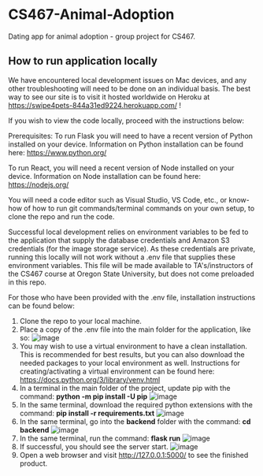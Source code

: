# CS467-Animal-Adoption
Dating app for animal adoption - group project for CS467.

## How to run application locally
We have encountered local development issues on Mac devices, and any other troubleshooting will need to be done on an individual basis. 
The best way to see our site is to visit it hosted worldwide on Heroku at https://swipe4pets-844a31ed9224.herokuapp.com/ !

If you wish to view the code locally, proceed with the instructions below:

Prerequisites:
To run Flask you will need to have a recent version of Python installed on your device.
Information on Python installation can be found here: https://www.python.org/

To run React, you will need a recent version of Node installed on your device.
Information on Node installation can be found here: https://nodejs.org/

You will need a code editor such as Visual Studio, VS Code, etc., or know-how of how to run git commands/terminal commands on your own setup, to clone the repo and run the code.

Successful local development relies on environment variables to be fed to the application that supply the database credentials and Amazon S3 credentials (for the image storage service).
As these credentials are private, running this locally will not work without a .env file that supplies these environment variables. This file will be made available to TA's/instructors of the CS467 course at Oregon State University, but does not come preloaded in this repo. 

For those who have been provided with the .env file, installation instructions can be found below:

1. Clone the repo to your local machine.
2. Place a copy of the .env file into the main folder for the application, like so:
  ![image](https://github.com/schmkelsosu/CS467-Animal-Adoption/assets/81319683/bf0a0686-5ab3-42fe-97f3-43c8efab4577)
3. You may wish to use a virtual environment to have a clean installation. This is recommended for best results, but you can also download the needed packages to your local environment as well.
   Instructions for creating/activating a virtual environment can be found here: https://docs.python.org/3/library/venv.html
4. In a terminal in the main folder of the project, update pip with the command:
   **python -m pip install -U pip**
   ![image](https://github.com/schmkelsosu/CS467-Animal-Adoption/assets/81319683/ad533af7-e241-472f-946b-2c08145ef2a3)
5. In the same terminal, download the required python extensions with the command:
   **pip install -r requirements.txt**
   ![image](https://github.com/schmkelsosu/CS467-Animal-Adoption/assets/81319683/c2e91595-3728-458b-a975-054b61ce691d)
6. In the same terminal, go into the **backend** folder with the command:
   **cd backend**
   ![image](https://github.com/schmkelsosu/CS467-Animal-Adoption/assets/81319683/a2c8374a-55f9-4c18-b4fc-0092e5d51f68)
7. In the same terminal, run the command:
   **flask run**
   ![image](https://github.com/schmkelsosu/CS467-Animal-Adoption/assets/81319683/30d05135-6b19-4178-996e-c1b09d751290)
8. If successful, you should see the server start.
  ![image](https://github.com/schmkelsosu/CS467-Animal-Adoption/assets/81319683/186fdd4b-6d32-4714-810c-33aecf314da0)
9. Open a web browser and visit http://127.0.0.1:5000/ to see the finished product.


 
